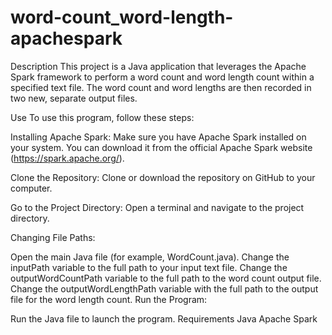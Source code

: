 # word-count_word-length-apachespark

Description
This project is a Java application that leverages the Apache Spark framework to perform a word count and word length count within a specified text file. The word count and word lengths are then recorded in two new, separate output files.

Use
To use this program, follow these steps:

Installing Apache Spark: Make sure you have Apache Spark installed on your system. You can download it from the official Apache Spark website (https://spark.apache.org/).

Clone the Repository: Clone or download the repository on GitHub to your computer.

Go to the Project Directory: Open a terminal and navigate to the project directory.

Changing File Paths:

Open the main Java file (for example, WordCount.java).
Change the inputPath variable to the full path to your input text file.
Change the outputWordCountPath variable to the full path to the word count output file.
Change the outputWordLengthPath variable with the full path to the output file for the word length count.
Run the Program:

Run the Java file to launch the program.
Requirements
Java
Apache Spark
